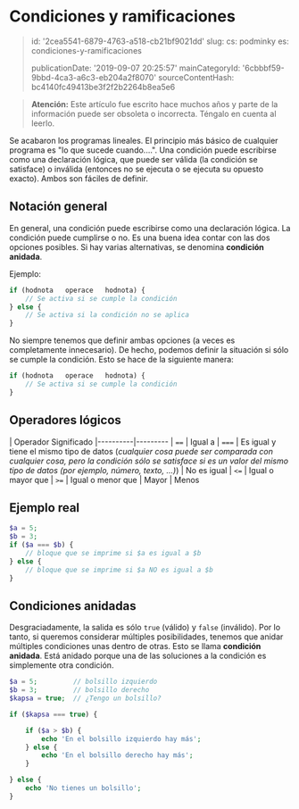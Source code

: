 Condiciones y ramificaciones
============================

> id: '2cea5541-6879-4763-a518-cb21bf9021dd'
> slug:
> 	cs: podminky
> 	es: condiciones-y-ramificaciones
> 
> publicationDate: '2019-09-07 20:25:57'
> mainCategoryId: '6cbbbf59-9bbd-4ca3-a6c3-eb204a2f8070'
> sourceContentHash: bc4140fc49413be3f2f2b2264b8ea5e6

> **Atención:** Este artículo fue escrito hace muchos años y parte de la información puede ser obsoleta o incorrecta. Téngalo en cuenta al leerlo.

Se acabaron los programas lineales. El principio más básico de cualquier programa es "lo que sucede cuando....". Una condición puede escribirse como una declaración lógica, que puede ser válida (la condición se satisface) o inválida (entonces no se ejecuta o se ejecuta su opuesto exacto). Ambos son fáciles de definir.

Notación general
------------

En general, una condición puede escribirse como una declaración lógica. La condición puede cumplirse o no. Es una buena idea contar con las dos opciones posibles. Si hay varias alternativas, se denomina **condición anidada**.

Ejemplo:

```php
if (hodnota   operace   hodnota) {
	// Se activa si se cumple la condición
} else {
	// Se activa si la condición no se aplica
}
```

No siempre tenemos que definir ambas opciones (a veces es completamente innecesario). De hecho, podemos definir la situación si sólo se cumple la condición. Esto se hace de la siguiente manera:

```php
if (hodnota   operace   hodnota) {
	// Se activa si se cumple la condición
}
```

Operadores lógicos
--------------------------

| Operador Significado
|----------|---------
| `==` | Igual a
| `===` | Es igual y tiene el mismo tipo de datos (*cualquier cosa puede ser comparada con cualquier cosa, pero la condición sólo se satisface si es un valor del mismo tipo de datos (por ejemplo, número, texto, ...)*)
| No es igual
| `<=` | Igual o mayor que
| `>=` | Igual o menor que
| Mayor
| Menos

Ejemplo real
--------------------------

```php
$a = 5;
$b = 3;
if ($a === $b) {
	// bloque que se imprime si $a es igual a $b
} else {
	// bloque que se imprime si $a NO es igual a $b
}
```

Condiciones anidadas
--------------------------

Desgraciadamente, la salida es sólo `true` (válido) y `false` (inválido). Por lo tanto, si queremos considerar múltiples posibilidades, tenemos que anidar múltiples condiciones unas dentro de otras. Esto se llama **condición anidada**. Está anidado porque una de las soluciones a la condición es simplemente otra condición.

```php
$a = 5;         // bolsillo izquierdo
$b = 3;         // bolsillo derecho
$kapsa = true;  // ¿Tengo un bolsillo?

if ($kapsa === true) {

	if ($a > $b) {
		echo 'En el bolsillo izquierdo hay más';
	} else {
		echo 'En el bolsillo derecho hay más';
	}

} else {
	echo 'No tienes un bolsillo';
}
```
